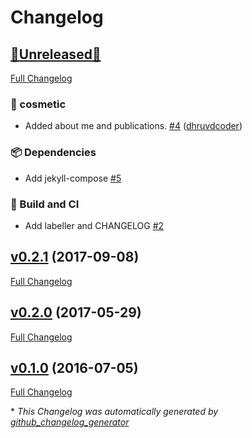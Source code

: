 # Changelog

## [🚧Unreleased🚧](https://github.com/dhruvdcoder/dhruvdcoder.github.io/tree/HEAD)

[Full Changelog](https://github.com/dhruvdcoder/dhruvdcoder.github.io/compare/v0.2.1...HEAD)

### 💄 cosmetic

- Added about me and publications. [\#4](https://github.com/dhruvdcoder/dhruvdcoder.github.io/pull/4) ([dhruvdcoder](https://github.com/dhruvdcoder))

### 📦 Dependencies

- Add jekyll-compose [\#5](https://github.com/dhruvdcoder/dhruvdcoder.github.io/issues/5)

### 👷 Build and CI

- Add labeller and CHANGELOG [\#2](https://github.com/dhruvdcoder/dhruvdcoder.github.io/issues/2)

## [v0.2.1](https://github.com/dhruvdcoder/dhruvdcoder.github.io/tree/v0.2.1) (2017-09-08)

[Full Changelog](https://github.com/dhruvdcoder/dhruvdcoder.github.io/compare/v0.2.0...v0.2.1)

## [v0.2.0](https://github.com/dhruvdcoder/dhruvdcoder.github.io/tree/v0.2.0) (2017-05-29)

[Full Changelog](https://github.com/dhruvdcoder/dhruvdcoder.github.io/compare/v0.1.0...v0.2.0)

## [v0.1.0](https://github.com/dhruvdcoder/dhruvdcoder.github.io/tree/v0.1.0) (2016-07-05)

[Full Changelog](https://github.com/dhruvdcoder/dhruvdcoder.github.io/compare/1e8dff52bc9a637fce044ef989caf2d6457d3a19...v0.1.0)



\* *This Changelog was automatically generated by [github_changelog_generator](https://github.com/github-changelog-generator/github-changelog-generator)*
